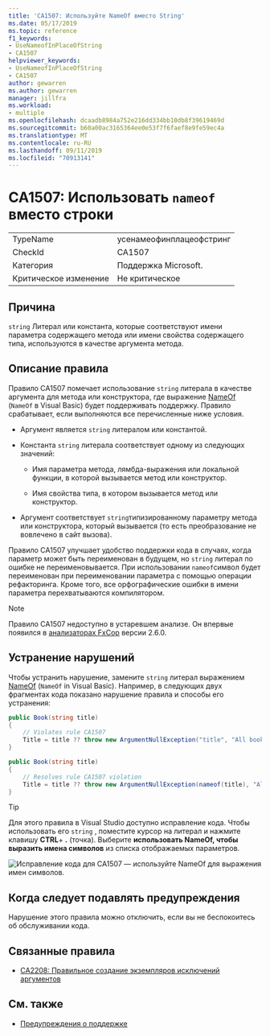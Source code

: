 ```yaml
---
title: 'CA1507: Используйте NameOf вместо String'
ms.date: 05/17/2019
ms.topic: reference
f1_keywords:
- UseNameofInPlaceOfString
- CA1507
helpviewer_keywords:
- UseNameofInPlaceOfString
- CA1507
author: gewarren
ms.author: gewarren
manager: jillfra
ms.workload:
- multiple
ms.openlocfilehash: dcaadb8984a752e216dd334bb10db8f39619469d
ms.sourcegitcommit: b60a00ac3165364ee0e53f7f6faef8e9fe59ec4a
ms.translationtype: MT
ms.contentlocale: ru-RU
ms.lasthandoff: 09/11/2019
ms.locfileid: "70913141"
---
```

# <a name="ca1507-use-nameof-in-place-of-string"></a>CA1507: Использовать `nameof` вместо строки

|||
|-|-|
|TypeName|усенамеофинплацеофстринг|
|CheckId|CA1507|
|Категория|Поддержка Microsoft.|
|Критическое изменение|Не критическое|

## <a name="cause"></a>Причина

`string` Литерал или константа, которые соответствуют имени параметра содержащего метода или имени свойства содержащего типа, используются в качестве аргумента метода.

## <a name="rule-description"></a>Описание правила

Правило CA1507 помечает использование `string` литерала в качестве аргумента для метода или конструктора, где выражение [NameOf](/dotnet/csharp/language-reference/keywords/nameof) (`NameOf` в Visual Basic) будет поддерживать поддержку. Правило срабатывает, если выполняются все перечисленные ниже условия.

- Аргумент является `string` литералом или константой.

- Константа `string` литерала соответствует одному из следующих значений:

  - Имя параметра метода, лямбда-выражения или локальной функции, в которой вызывается метод или конструктор.

  - Имя свойства типа, в котором вызывается метод или конструктор.

- Аргумент соответствует `string`типизированному параметру метода или конструктора, который вызывается (то есть преобразование не вовлечено в сайт вызова).

Правило CA1507 улучшает удобство поддержки кода в случаях, когда параметр может быть переименован в будущем, но `string` литерал по ошибке не переименовывается. При использовании `nameof`символ будет переименован при переименовании параметра с помощью операции рефакторинга. Кроме того, все орфографические ошибки в имени параметра перехватываются компилятором.

> [!NOTE]
> Правило CA1507 недоступно в устаревшем анализе. Он впервые появился в [анализаторах FxCop](https://www.nuget.org/packages/Microsoft.CodeAnalysis.FxCopAnalyzers) версии 2.6.0.

## <a name="how-to-fix-violations"></a>Устранение нарушений

Чтобы устранить нарушение, замените `string` литерал выражением [NameOf](/dotnet/csharp/language-reference/keywords/nameof) (`NameOf` in Visual Basic). Например, в следующих двух фрагментах кода показано нарушение правила и способы его устранения:

```csharp
public Book(string title)
{
    // Violates rule CA1507
    Title = title ?? throw new ArgumentNullException("title", "All books must have a title.");
}
```

```csharp
public Book(string title)
{
    // Resolves rule CA1507 violation
    Title = title ?? throw new ArgumentNullException(nameof(title), "All books must have a title.");
}
```

> [!TIP]
> Для этого правила в Visual Studio доступно исправление кода. Чтобы использовать его `string` , поместите курсор на литерал и нажмите клавишу **CTRL**+ **.** (точка). Выберите **использовать NameOf, чтобы выразить имена символов** из списка отображаемых параметров.
>
> ![Исправление кода для CA1507 — используйте NameOf для выражения имен символов.](media/ca1507-code-fix.PNG)

## <a name="when-to-suppress-warnings"></a>Когда следует подавлять предупреждения

Нарушение этого правила можно отключить, если вы не беспокоитесь об обслуживании кода.

## <a name="related-rules"></a>Связанные правила

- [CA2208: Правильное создание экземпляров исключений аргументов](ca2208-instantiate-argument-exceptions-correctly.md)

## <a name="see-also"></a>См. также

- [Предупреждения о поддержке](../code-quality/maintainability-warnings.md)
